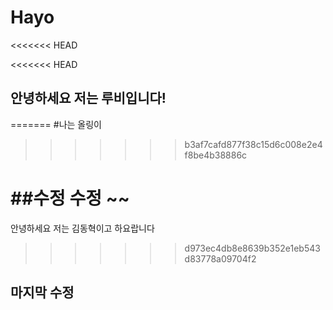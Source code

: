 # Hayo
<<<<<<< HEAD

<<<<<<< HEAD
## 안녕하세요 저는 루비입니다!
=======
#나는 올링이

>>>>>>> b3af7cafd877f38c15d6c008e2e4f8be4b38886c

##수정 수정 ~~
=======
안녕하세요 저는 김동혁이고 하요랍니다
>>>>>>> d973ec4db8e8639b352e1eb543d83778a09704f2


## 마지막 수정
